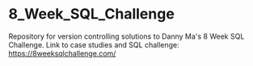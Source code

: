 # 8_Week_SQL_Challenge
Repository for version controlling solutions to Danny Ma's 8 Week SQL Challenge.
Link to case studies and SQL challenge: https://8weeksqlchallenge.com/
